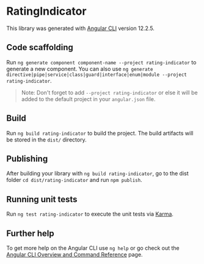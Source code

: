 # RatingIndicator

This library was generated with [Angular CLI](https://github.com/angular/angular-cli) version 12.2.5.

## Code scaffolding

Run `ng generate component component-name --project rating-indicator` to generate a new component. You can also use `ng generate directive|pipe|service|class|guard|interface|enum|module --project rating-indicator`.
> Note: Don't forget to add `--project rating-indicator` or else it will be added to the default project in your `angular.json` file. 

## Build

Run `ng build rating-indicator` to build the project. The build artifacts will be stored in the `dist/` directory.

## Publishing

After building your library with `ng build rating-indicator`, go to the dist folder `cd dist/rating-indicator` and run `npm publish`.

## Running unit tests

Run `ng test rating-indicator` to execute the unit tests via [Karma](https://karma-runner.github.io).

## Further help

To get more help on the Angular CLI use `ng help` or go check out the [Angular CLI Overview and Command Reference](https://angular.io/cli) page.
